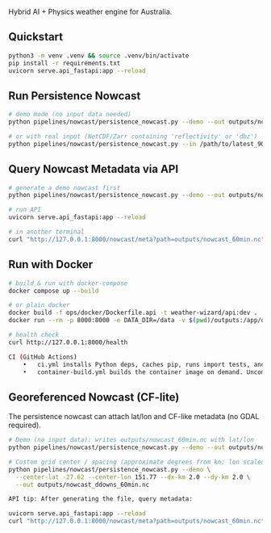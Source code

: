 Hybrid AI + Physics weather engine for Australia.

## Quickstart
```bash
python3 -m venv .venv && source .venv/bin/activate
pip install -r requirements.txt
uvicorn serve.api_fastapi:app --reload
```

## Run Persistence Nowcast
```bash
# demo mode (no input data needed)
python pipelines/nowcast/persistence_nowcast.py --demo --out outputs/nowcast_60min.nc

# or with real input (NetCDF/Zarr containing 'reflectivity' or 'dbz')
python pipelines/nowcast/persistence_nowcast.py --in /path/to/latest_90min.zarr --out outputs/nowcast_60min.nc

```

## Query Nowcast Metadata via API
```bash
# generate a demo nowcast first
python pipelines/nowcast/persistence_nowcast.py --demo --out outputs/nowcast_60min.nc

# run API
uvicorn serve.api_fastapi:app --reload

# in another terminal
curl "http://127.0.0.1:8000/nowcast/meta?path=outputs/nowcast_60min.nc"
```

## Run with Docker
```bash
# build & run with docker-compose
docker compose up --build

# or plain docker
docker build -f ops/docker/Dockerfile.api -t weather-wizard/api:dev .
docker run --rm -p 8000:8000 -e DATA_DIR=/data -v $(pwd)/outputs:/app/outputs -v $(pwd)/data:/data weather-wizard/api:dev

# health check
curl http://127.0.0.1:8000/health

CI (GitHub Actions)
	•	ci.yml installs Python deps, caches pip, runs import tests, and boots the API to verify /health.
	•	container-build.yml builds the container image on demand. Uncomment GHCR steps to push.
```

## Georeferenced Nowcast (CF-lite)
The persistence nowcast can attach lat/lon and CF-like metadata (no GDAL required).

```bash
# Demo (no input data): writes outputs/nowcast_60min.nc with lat/lon
python pipelines/nowcast/persistence_nowcast.py --demo --out outputs/nowcast_60min.nc

# Custom grid center / spacing (approximate degrees from km; lon scaled by cos(lat))
python pipelines/nowcast/persistence_nowcast.py --demo \
  --center-lat -27.62 --center-lon 151.77 --dx-km 2.0 --dy-km 2.0 \
  --out outputs/nowcast_ddowns_60min.nc

API tip: After generating the file, query metadata:

uvicorn serve.api_fastapi:app --reload
curl "http://127.0.0.1:8000/nowcast/meta?path=outputs/nowcast_60min.nc"

